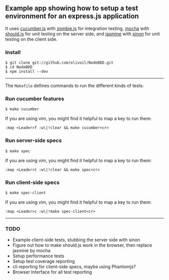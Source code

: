 ## Example app showing how to setup a test environment for an express.js application

It uses [cucumber.js](https://github.com/cucumber/cucumber-js) with [zombie.js](http://zombie.labnotes.org/) for integration testing, [mocha](http://visionmedia.github.com/mocha/) with [should.js](https://github.com/visionmedia/should.js) for unit testing on the server side, and [jasmine](https://jasmine.github.io/) with [sinon](http://sinonjs.org/) for unit testing on the client side. 

### Install

``` shell
$ git clone git://github.com/olivoil/NodeBDD.git
$ cd NodeBDD
$ npm install --dev
```
------

The `Makefile` defines commands to run the different kinds of tests:

### Run cucumber features

``` shell
$ make cucumber
```

If you are using vim, you might find it helpful to map a key to run them:

``` vim
:map <Leader>f :w\|!clear && make cucumber<cr>
```

### Run server-side specs

``` shell
$ make spec
```

If you are using vim, you might find it helpful to map a key to run them:

``` vim
:map <Leader>t :w\|!clear && make spec<cr>
```

### Run client-side specs

``` shell
$ make spec-client
```

If you are using vim, you might find it helpful to map a key to run them:

``` vim
:map <Leader>c :w\|!make spec-client<cr>
```

------

### TODO

+ Example client-side tests, stubbing the server side with sinon
+ Figure out how to make should.js work in the browser, then replace jasmine by mocha
+ Setup performance tests
+ Setup test coverage reporting
+ cli reporting for client-side specs, maybe using Phantomjs?
+ Browser Interface for all test reporting

